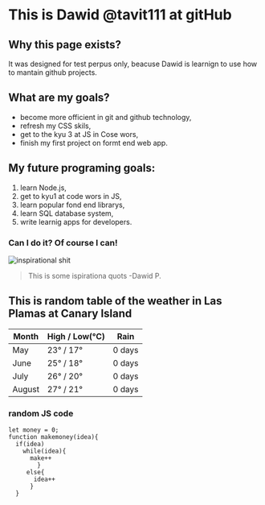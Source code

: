 # This is Dawid @tavit111 at gitHub

## Why this page exists?
It was designed for test perpus only, beacuse Dawid is learnign to use how to mantain github projects.

## What are my goals?
- become more officient in git and github technology,
- refresh my CSS skils,
- get to the kyu 3 at JS in Cose wors,
- finish my first project on formt end web app.

## My future programing goals:
1. learn Node.js,
2. get to kyu1 at code wors in JS,
3. learn popular fond end librarys,
4. learn SQL database system,
5. write learnig apps for developers.

### **Can I do it? Of course I can!**

![inspirational shit](https://image.freepik.com/free-photo/blue-sky-background-texture-with-white-clouds_29332-909.jpg)
>This is some ispirationa quots
> -Dawid P.

## This is random table of the weather in Las Plamas at Canary Island

Month | High / Low(°C) | Rain
----- | ---------- | ---------
May | 23° / 17° | 0 days
June | 25° / 18° | 0 days
July | 26° / 20° | 0 days
August | 27° / 21° | 0 days

### random JS code
```
let money = 0;
function makemoney(idea){
  if(idea)
    while(idea){
      make++
        }
     else{
       idea++
      }
  }
  ```
